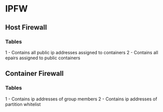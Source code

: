 # IPFW

## Host Firewall

### Tables
1 - Contains all public ip addresses assigned to containers
2 - Contains all epairs assigned to public containers


## Container Firewall

### Tables
1 - Contains ip addresses of group members
2 - Contains ip addresses of partition whitelist